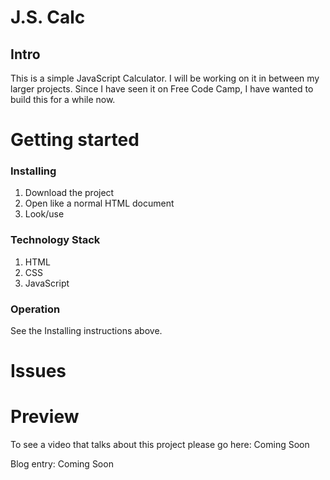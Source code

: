 # J.S. Calc
## Intro

This is a simple JavaScript Calculator. I will be working on it in between my larger projects. Since I have seen it on Free Code Camp, I have wanted to build this for a while now. 

# Getting started
### Installing

1. Download the project
2. Open like a normal HTML document
3. Look/use

### Technology Stack

1. HTML
2. CSS
3. JavaScript

### Operation

See the Installing instructions above. 

# Issues


# Preview

To see a video that talks about this project please go here: Coming Soon

Blog entry: Coming Soon